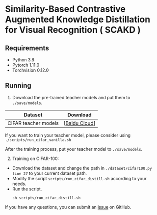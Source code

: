 # Similarity-Based Contrastive Augmented Knowledge Distillation for Visual Recognition ( SCAKD )



## Requirements 

- Python 3.8
- Pytorch 1.11.0
- Torchvision 0.12.0

## Running

1. Download the pre-trained teacher models and put them to `./save/models`.

|  Dataset | Download |
|:---------------:|:-----------------:|
| CIFAR teacher models   | [[Baidu Cloud](https://pan.baidu.com/s/1wqqKjlGC4ewvqyNgWZNRGA?pwd=82f)] |

If you want to train your teacher model, please consider using `./scripts/run_cifar_vanilla.sh`

After the training process, put your teacher model to `./save/models`.

2. Training on CIFAR-100:
- Download the dataset and change the path in `./dataset/cifar100.py line 27` to your current dataset path.
- Modify the script `scripts/run_cifar_distill.sh` according to your needs.
- Run the script.
    ```
    sh scripts/run_cifar_distill.sh  
    ```

If you have any questions, you can submit an [issue](https://github.com/Aike333-web/SCAKD/issues) on GitHub.

